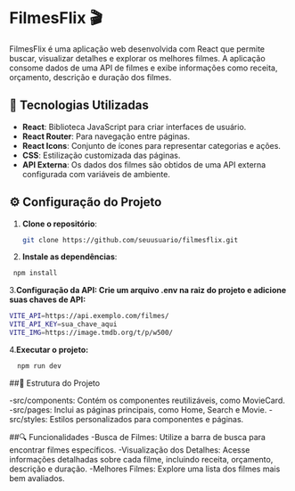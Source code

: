 # FilmesFlix 🎬

FilmesFlix é uma aplicação web desenvolvida com React que permite buscar, visualizar detalhes e explorar os melhores filmes. A aplicação consome dados de uma API de filmes e exibe informações como receita, orçamento, descrição e duração dos filmes.

## 🔧 Tecnologias Utilizadas

- **React**: Biblioteca JavaScript para criar interfaces de usuário.
- **React Router**: Para navegação entre páginas.
- **React Icons**: Conjunto de ícones para representar categorias e ações.
- **CSS**: Estilização customizada das páginas.
- **API Externa**: Os dados dos filmes são obtidos de uma API externa configurada com variáveis de ambiente.

## ⚙️ Configuração do Projeto

1. **Clone o repositório**:
   ```bash
   git clone https://github.com/seuusuario/filmesflix.git
2. **Instale as dependências**:
  ```bash
   npm install
  ```
3.**Configuração da API: Crie um arquivo .env na raiz do projeto e adicione suas chaves de API:**
  ```bash
  VITE_API=https://api.exemplo.com/filmes/
  VITE_API_KEY=sua_chave_aqui
  VITE_IMG=https://image.tmdb.org/t/p/w500/
  ```
4.**Executar o projeto:**
  ```bash
    npm run dev
  ```
##📝 Estrutura do Projeto

-src/components: Contém os componentes reutilizáveis, como MovieCard.
-src/pages: Inclui as páginas principais, como Home, Search e Movie.
-src/styles: Estilos personalizados para componentes e páginas.

##🔍 Funcionalidades
-Busca de Filmes: Utilize a barra de busca para encontrar filmes específicos.
-Visualização dos Detalhes: Acesse informações detalhadas sobre cada filme, incluindo receita, orçamento, descrição e duração.
-Melhores Filmes: Explore uma lista dos filmes mais bem avaliados.




